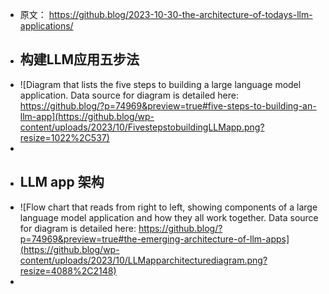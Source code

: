 - 原文： https://github.blog/2023-10-30-the-architecture-of-todays-llm-applications/
- ## 构建LLM应用五步法
- ![Diagram that lists the five steps to building a large language model application. Data source for diagram is detailed here: https://github.blog/?p=74969&preview=true#five-steps-to-building-an-llm-app](https://github.blog/wp-content/uploads/2023/10/FivestepstobuildingLLMapp.png?resize=1022%2C537)
-
- ## LLM app 架构
- ![Flow chart that reads from right to left, showing components of a large language model application and how they all work together. Data source for diagram is detailed here: https://github.blog/?p=74969&preview=true#the-emerging-architecture-of-llm-apps](https://github.blog/wp-content/uploads/2023/10/LLMapparchitecturediagram.png?resize=4088%2C2148)
-
